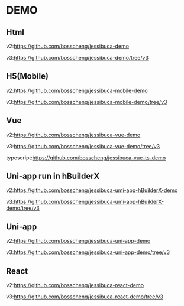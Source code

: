 # DEMO

## Html

v2:https://github.com/bosscheng/jessibuca-demo

v3:https://github.com/bosscheng/jessibuca-demo/tree/v3

## H5(Mobile)

v2:https://github.com/bosscheng/jessibuca-mobile-demo

v3:https://github.com/bosscheng/jessibuca-mobile-demo/tree/v3

## Vue

v2:https://github.com/bosscheng/jessibuca-vue-demo

v3:https://github.com/bosscheng/jessibuca-vue-demo/tree/v3

typescript:https://github.com/bosscheng/jessibuca-vue-ts-demo


## Uni-app run in hBuilderX

v2:https://github.com/bosscheng/jessibuca-umi-app-hBuilderX-demo

v3:https://github.com/bosscheng/jessibuca-umi-app-hBuilderX-demo/tree/v3


## Uni-app

v2:https://github.com/bosscheng/jessibuca-uni-app-demo

v3:https://github.com/bosscheng/jessibuca-uni-app-demo/tree/v3


## React

v2:https://github.com/bosscheng/jessibuca-react-demo

v3:https://github.com/bosscheng/jessibuca-react-demo/tree/v3
